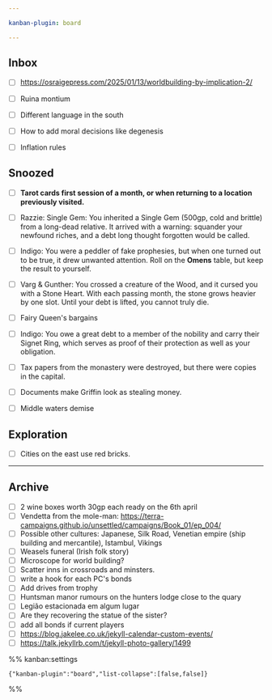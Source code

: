 ```yaml
---

kanban-plugin: board

---
```


## Inbox

- [ ] https://osraigepress.com/2025/01/13/worldbuilding-by-implication-2/
- [ ] Ruina montium
- [ ] Different language in the south
- [ ] How to add moral decisions like degenesis
- [ ] Inflation rules


## Snoozed

- [ ] **Tarot cards first session of a month, or when returning to a location previously visited.**
- [ ] Razzie: Single Gem: You inherited a Single Gem (500gp, cold and brittle) from a long-dead relative. It arrived with a warning: squander your newfound riches, and a debt long thought forgotten would be called.
- [ ] Indigo: You were a peddler of fake prophesies, but when one turned out to be true, it drew unwanted attention. Roll on the **Omens** table, but keep the result to yourself.
- [ ] Varg & Gunther: You crossed a creature of the Wood, and it cursed you with a Stone Heart. With each passing month, the stone grows heavier by one slot. Until your debt is lifted, you cannot truly die.
- [ ] Fairy Queen's bargains
- [ ] Indigo: You owe a great debt to a member of the nobility and carry their Signet Ring, which serves as proof of their protection as well as your obligation.
- [ ] Tax papers from the monastery were destroyed, but there were copies in the capital.
- [ ] Documents make Griffin look as stealing money.
- [ ] Middle waters demise


## Exploration

- [ ] Cities on the east use red bricks.


***

## Archive

- [ ] 2 wine boxes worth 30gp each ready on the 6th april
- [ ] Vendetta from the mole-man: https://terra-campaigns.github.io/unsettled/campaigns/Book_01/ep_004/
- [ ] Possible other cultures: Japanese, Silk Road, Venetian empire (ship building and mercantile), Istambul, Vikings
- [ ] Weasels funeral (Irish folk story)
- [ ] Microscope for world building?
- [ ] Scatter inns in crossroads and minsters.
- [ ] write a hook for each PC's bonds
- [ ] Add drives from trophy
- [ ] Huntsman manor rumours on the hunters lodge close to the quary
- [ ] Legião estacionada em algum lugar
- [ ] Are they recovering the statue of the sister?
- [ ] add all bonds if current players
- [ ] https://blog.jakelee.co.uk/jekyll-calendar-custom-events/
- [ ] https://talk.jekyllrb.com/t/jekyll-photo-gallery/1499

%% kanban:settings
```
{"kanban-plugin":"board","list-collapse":[false,false]}
```
%%